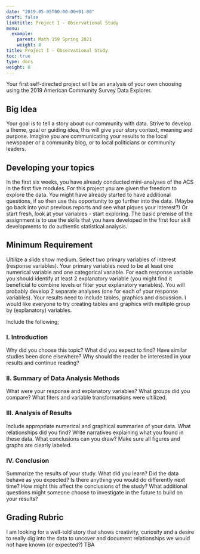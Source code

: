```yaml
---
date: "2019-05-05T00:00:00+01:00"
draft: false
linktitle: Project I - Observational Study
menu:
  example:
    parent: Math 159 Spring 2021
    weight: 8
title: Project I - Observational Study 
toc: true
type: docs
weight: 8
---
```


Your first self-directed project will be an analysis of your own choosing using the 2019 American Community Survey Data Explorer.  

## Big Idea
Your goal is to tell a story about our community with data.  Strive to develop a theme, goal or guiding idea, this will give your story context, meaning and purpose.  Imagine you are communicating your results to the local newspaper or a community blog, or to local politicians or community leaders.  

## Developing your topics
In the first six weeks, you have already conducted mini-analyses of the ACS in the first five modules.  For this project you are given the freedom to explore the data.  You might have already started to have additional questions, if so then use this opportunity to go further into the data.  (Maybe go back into yout previous reports and see what piques your interest?)  Or start fresh, look at your variables - start exploring.  The basic premise of the assignment is to use the skills that you have developed in the first four skill developments to do authentic statistical analysis.

## Minimum Requirement
Ultilize a slide show medium.  Select two primary variables of interest (response variables).  Your primary variables need to be at least one numerical variable and one categorical variable.   For each response variable you should identify at least 2 explanatory variable (you might find it beneficial to combine levels or filter your explanatory variables).  You will probably develop 2 separate analyses (one for each of your response variables).  Your results need to include tables, graphics and discussion.  I would like everyone to try creating tables and graphics with multiple group by (explanatory) variables.

Include the following;
### I. Introduction
Why did you choose this topic?  What did you expect to find?  Have similar studies been done elsewhere?  Why should the reader be interested in your results and continue reading?

### II.  Summary of Data Analysis Methods 
What were your response and explanatory variables? What groups did you compare?   What fiters and variable transformations were ultilized.
 

### III.  Analysis of Results 
Include appropriate numerical and graphical summaries of your data.  What relationships did you find? Write narratives explaining what you found in these data.   What conclusions can you draw? Make sure all figures and graphs are clearly labeled.
 

### IV. Conclusion 
Summarize the results of your study.  What did you learn?  Did the data behave as you expected?  Is there anything you would do differently next time?  How might this affect the conclusions of the study?  What additional questions might someone choose to investigate in the future to build on your results?



## Grading Rubric
I am looking for a well-told story that shows creativity, curiosity and a desire to really dig into the data to uncover and document relationships we would not have known (or expected?)
TBA

